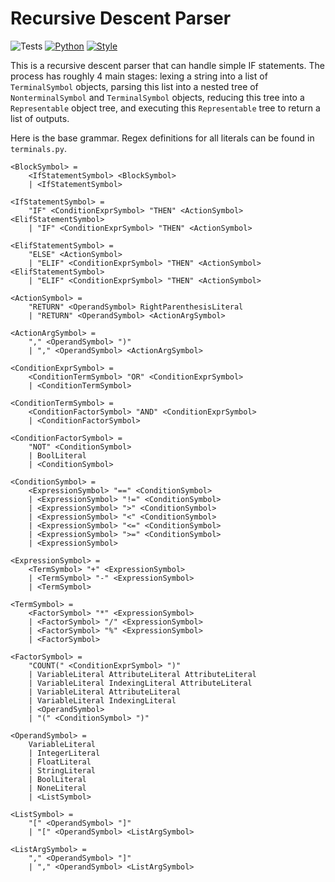 # Recursive Descent Parser

![Tests](https://github.com/JohN100x1/Recursive-Descent-Parser/actions/workflows/python-workflow.yml/badge.svg)
[![Python](https://img.shields.io/badge/python-3.10%2B-brightgreen)](https://www.python.org/)
[![Style](https://img.shields.io/badge/code%20style-black-000000.svg)](https://github.com/psf/black)

This is a recursive descent parser that can handle simple IF statements.
The process has roughly 4 main stages: lexing a string into a list of `TerminalSymbol` objects, parsing this list into a nested tree of `NonterminalSymbol` and `TerminalSymbol` objects, reducing this tree into a `Representable` object tree, and executing this `Representable` tree to return a list of outputs.

Here is the base grammar. Regex definitions for all literals can be found in `terminals.py`.
```bnf
<BlockSymbol> = 
    <IfStatementSymbol> <BlockSymbol>
    | <IfStatementSymbol>

<IfStatementSymbol> = 
    "IF" <ConditionExprSymbol> "THEN" <ActionSymbol> <ElifStatementSymbol>
    | "IF" <ConditionExprSymbol> "THEN" <ActionSymbol>

<ElifStatementSymbol> = 
    "ELSE" <ActionSymbol>
    | "ELIF" <ConditionExprSymbol> "THEN" <ActionSymbol> <ElifStatementSymbol>
    | "ELIF" <ConditionExprSymbol> "THEN" <ActionSymbol>

<ActionSymbol> = 
    "RETURN" <OperandSymbol> RightParenthesisLiteral
    | "RETURN" <OperandSymbol> <ActionArgSymbol>

<ActionArgSymbol> = 
    "," <OperandSymbol> ")"
    | "," <OperandSymbol> <ActionArgSymbol>

<ConditionExprSymbol> = 
    <ConditionTermSymbol> "OR" <ConditionExprSymbol>
    | <ConditionTermSymbol>

<ConditionTermSymbol> = 
    <ConditionFactorSymbol> "AND" <ConditionExprSymbol>
    | <ConditionFactorSymbol>

<ConditionFactorSymbol> = 
    "NOT" <ConditionSymbol>
    | BoolLiteral
    | <ConditionSymbol>

<ConditionSymbol> = 
    <ExpressionSymbol> "==" <ConditionSymbol>
    | <ExpressionSymbol> "!=" <ConditionSymbol>
    | <ExpressionSymbol> ">" <ConditionSymbol>
    | <ExpressionSymbol> "<" <ConditionSymbol>
    | <ExpressionSymbol> "<=" <ConditionSymbol>
    | <ExpressionSymbol> ">=" <ConditionSymbol>
    | <ExpressionSymbol>

<ExpressionSymbol> = 
    <TermSymbol> "+" <ExpressionSymbol>
    | <TermSymbol> "-" <ExpressionSymbol>
    | <TermSymbol>

<TermSymbol> = 
    <FactorSymbol> "*" <ExpressionSymbol>
    | <FactorSymbol> "/" <ExpressionSymbol>
    | <FactorSymbol> "%" <ExpressionSymbol>
    | <FactorSymbol>

<FactorSymbol> = 
    "COUNT(" <ConditionExprSymbol> ")"
    | VariableLiteral AttributeLiteral AttributeLiteral
    | VariableLiteral IndexingLiteral AttributeLiteral
    | VariableLiteral AttributeLiteral
    | VariableLiteral IndexingLiteral
    | <OperandSymbol>
    | "(" <ConditionSymbol> ")"

<OperandSymbol> = 
    VariableLiteral
    | IntegerLiteral
    | FloatLiteral
    | StringLiteral
    | BoolLiteral
    | NoneLiteral
    | <ListSymbol>

<ListSymbol> = 
    "[" <OperandSymbol> "]"
    | "[" <OperandSymbol> <ListArgSymbol>

<ListArgSymbol> = 
    "," <OperandSymbol> "]"
    | "," <OperandSymbol> <ListArgSymbol>
```
